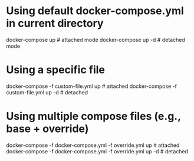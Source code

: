 # Using default docker-compose.yml in current directory
docker-compose up              # attached mode
docker-compose up -d          # detached mode

# Using a specific file
docker-compose -f custom-file.yml up       # attached
docker-compose -f custom-file.yml up -d    # detached

# Using multiple compose files (e.g., base + override)
docker-compose -f docker-compose.yml -f override.yml up       # attached
docker-compose -f docker-compose.yml -f override.yml up -d    # detached
